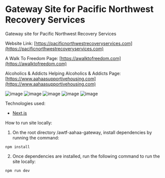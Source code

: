 # Gateway Site for Pacific Northwest Recovery Services

Gateway site for Pacific Northwest Recovery Services

Website Link: [https://pacificnorthwestrecoveryservices.com](https://pacificnorthwestrecoveryservices.com)

A Walk To Freedom Page: [https://awalktofreedom.com](https://awalktofreedom.com)

Alcoholics & Addicts Helping Alcoholics & Addicts Page: [https://www.aahaasupportivehousing.com](https://www.aahaasupportivehousing.com)

![image](https://github.com/afutofu/awtf-aahaa-gateway/assets/37662909/d34a0146-13e6-4095-8149-00fe4dc2516f)
![image](https://github.com/afutofu/awtf-aahaa-gateway/assets/37662909/f679907d-3a5d-4420-9ca6-308dc4707cc8)
![image](https://github.com/afutofu/awtf-aahaa-gateway/assets/37662909/09f83b5d-1be9-4417-91e6-2a904449bbe5)
![image](https://github.com/afutofu/awtf-aahaa-gateway/assets/37662909/73ff160d-09a3-49cb-93cc-aa5149db3d9f)
![image](https://github.com/afutofu/awtf-aahaa-gateway/assets/37662909/8319c678-bf03-4ba8-9454-f8ae7f981804)

Technologies used:

- [Next.js](https://nextjs.org)

How to run site locally:

1. On the root directory /awtf-aahaa-gateway, install dependencies by running the command:

```
npm install
```

2. Once dependencies are installed, run the following command to run the site locally:

```
npm run dev
```
